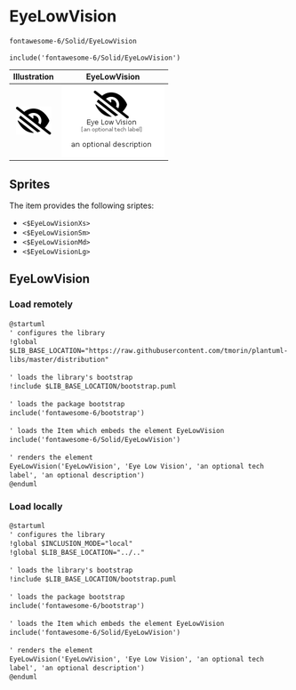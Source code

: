 # EyeLowVision


```text
fontawesome-6/Solid/EyeLowVision
```

```text
include('fontawesome-6/Solid/EyeLowVision')
```



| Illustration | EyeLowVision |
| :---: | :---: |
| ![illustration for Illustration](../../fontawesome-6/Solid/EyeLowVision.png) | ![illustration for EyeLowVision](../../fontawesome-6/Solid/EyeLowVision.Local.png) |



## Sprites
The item provides the following sriptes:

- `<$EyeLowVisionXs>`
- `<$EyeLowVisionSm>`
- `<$EyeLowVisionMd>`
- `<$EyeLowVisionLg>`





## EyeLowVision

### Load remotely
```plantuml
@startuml
' configures the library
!global $LIB_BASE_LOCATION="https://raw.githubusercontent.com/tmorin/plantuml-libs/master/distribution"

' loads the library's bootstrap
!include $LIB_BASE_LOCATION/bootstrap.puml

' loads the package bootstrap
include('fontawesome-6/bootstrap')

' loads the Item which embeds the element EyeLowVision
include('fontawesome-6/Solid/EyeLowVision')

' renders the element
EyeLowVision('EyeLowVision', 'Eye Low Vision', 'an optional tech label', 'an optional description')
@enduml
```

### Load locally
```plantuml
@startuml
' configures the library
!global $INCLUSION_MODE="local"
!global $LIB_BASE_LOCATION="../.."

' loads the library's bootstrap
!include $LIB_BASE_LOCATION/bootstrap.puml

' loads the package bootstrap
include('fontawesome-6/bootstrap')

' loads the Item which embeds the element EyeLowVision
include('fontawesome-6/Solid/EyeLowVision')

' renders the element
EyeLowVision('EyeLowVision', 'Eye Low Vision', 'an optional tech label', 'an optional description')
@enduml
```

